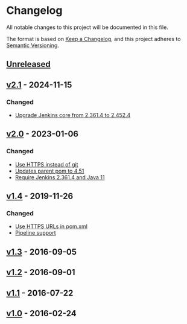 # Changelog

All notable changes to this project will be documented in this file.

The format is based on [Keep a Changelog](https://keepachangelog.com/en/1.0.0/),
and this project adheres to [Semantic Versioning](https://semver.org/spec/v2.0.0.html).

## [Unreleased]

## [v2.1] - 2024-11-15

### Changed

 - [Upgrade Jenkins core from 2.361.4 to 2.452.4](https://github.com/jenkinsci/visual-basic-6-plugin/pull/8)
 
## [v2.0] - 2023-01-06

### Changed

 - [Use HTTPS instead of git](https://github.com/jenkinsci/visual-basic-6-plugin/pull/5)
 - [Updates parent pom to 4.51](https://github.com/jenkinsci/visual-basic-6-plugin/pull/4)
 - [Require Jenkins 2.361.4 and Java 11](https://github.com/jenkinsci/visual-basic-6-plugin/pull/6)

## [v1.4] - 2019-11-26

### Changed

- [Use HTTPS URLs in pom.xml](https://github.com/jenkinsci/visual-basic-6-plugin/pull/1)
- [Pipeline support](https://github.com/jenkinsci/visual-basic-6-plugin/pull/2)

## [v1.3] - 2016-09-05
## [v1.2] - 2016-09-01
## [v1.1] - 2016-07-22
## [v1.0] - 2016-02-24


[unreleased]: https://github.com/jenkinsci/visual-basic-6-plugin/compare/v2.1...HEAD
[v2.1]: https://github.com/jenkinsci/visual-basic-6-plugin/compare/v2.0...v2.1
[v2.0]: https://github.com/jenkinsci/visual-basic-6-plugin/compare/v1.4...v2.0
[v1.4]: https://github.com/jenkinsci/visual-basic-6-plugin/compare/v1.3...v1.4
[v1.3]: https://github.com/jenkinsci/visual-basic-6-plugin/compare/v1.2...v1.3
[v1.2]: https://github.com/jenkinsci/visual-basic-6-plugin/compare/v1.1...v1.2
[v1.1]: https://github.com/jenkinsci/visual-basic-6-plugin/compare/v1.0...v1.1
[v1.0]: https://github.com/jenkinsci/visual-basic-6-plugin/releases/tag/v1.0
